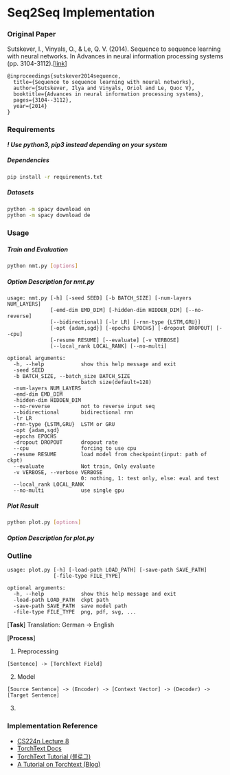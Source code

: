 # Seq2Seq Implementation

### Original Paper
Sutskever, I., Vinyals, O., & Le, Q. V. (2014). Sequence to sequence learning with neural networks. In Advances in neural information processing systems (pp. 3104-3112).[[link](http://papers.nips.cc/paper/5346-sequence-to-sequence-learning-with-neural-networks)]
```
@inproceedings{sutskever2014sequence,
  title={Sequence to sequence learning with neural networks},
  author={Sutskever, Ilya and Vinyals, Oriol and Le, Quoc V},
  booktitle={Advances in neural information processing systems},
  pages={3104--3112},
  year={2014}
}
```
### Requirements
***! Use python3, pip3 instead depending on your system***
##### Dependencies

```bash
pip install -r requirements.txt
```

##### Datasets

```bash
python -m spacy download en
python -m spacy download de
```
### Usage
##### Train and Evaluation
```bash
python nmt.py [options]
```
##### Option Description for nmt.py
```
usage: nmt.py [-h] [-seed SEED] [-b BATCH_SIZE] [-num-layers NUM_LAYERS]
              [-emd-dim EMD_DIM] [-hidden-dim HIDDEN_DIM] [--no-reverse]
              [--bidirectional] [-lr LR] [-rnn-type {LSTM,GRU}]
              [-opt {adam,sgd}] [-epochs EPOCHS] [-dropout DROPOUT] [--cpu]
              [-resume RESUME] [--evaluate] [-v VERBOSE]
              [--local_rank LOCAL_RANK] [--no-multi]

optional arguments:
  -h, --help            show this help message and exit
  -seed SEED
  -b BATCH_SIZE, --batch_size BATCH_SIZE
                        batch size(default=128)
  -num-layers NUM_LAYERS
  -emd-dim EMD_DIM
  -hidden-dim HIDDEN_DIM
  --no-reverse          not to reverse input seq
  --bidirectional       bidirectional rnn
  -lr LR
  -rnn-type {LSTM,GRU}  LSTM or GRU
  -opt {adam,sgd}
  -epochs EPOCHS
  -dropout DROPOUT      dropout rate
  --cpu                 forcing to use cpu
  -resume RESUME        load model from checkpoint(input: path of ckpt)
  --evaluate            Not train, Only evaluate
  -v VERBOSE, --verbose VERBOSE
                        0: nothing, 1: test only, else: eval and test
  --local_rank LOCAL_RANK
  --no-multi            use single gpu
```
##### Plot Result
```bash
python plot.py [options]
```
##### Option Description for plot.py

### Outline
```
usage: plot.py [-h] [-load-path LOAD_PATH] [-save-path SAVE_PATH]
               [-file-type FILE_TYPE]

optional arguments:
  -h, --help            show this help message and exit
  -load-path LOAD_PATH  ckpt path
  -save-path SAVE_PATH  save model path
  -file-type FILE_TYPE  png, pdf, svg, ...
```
[**Task**] Translation: German -> English

[**Process**]
1. Preprocessing
```
[Sentence] -> [TorchText Field]
```

2. Model
```
[Source Sentence] -> (Encoder) -> [Context Vector] -> (Decoder) -> [Target Sentence]
```

3.

### Implementation Reference
- [CS224n Lecture 8](http://web.stanford.edu/class/cs224n/)
- [TorchText Docs](https://torchtext.readthedocs.io/en/latest/)
- [TorchText Tutorial (블로그)](https://simonjisu.github.io/nlp/2018/07/18/torchtext.html)
- [A Tutorial on Torchtext (Blog)](http://anie.me/On-Torchtext/)
